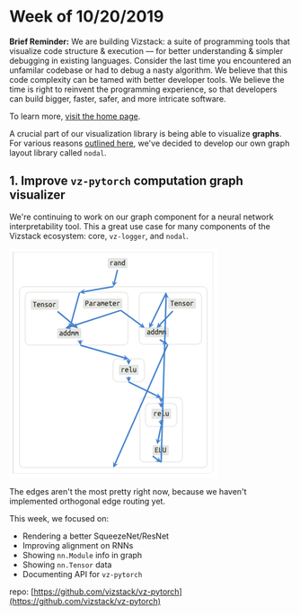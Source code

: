 # Week of 10/20/2019
**Brief Reminder:** We are building Vizstack: a suite of programming tools that visualize code structure & execution — for better understanding & simpler debugging in existing languages. Consider the last time you encountered an unfamilar codebase or had to debug a nasty algorithm. We believe that this code complexity can be tamed with better developer tools. We believe the time is right to reinvent the programming experience, so that developers can build bigger, faster, safer, and more intricate software.

To learn more, [visit the home page](https://github.com/vizstack/blog/).

A crucial part of our visualization library is being able to visualize **graphs**. For various reasons [outlined here](https://github.com/vizstack/blog/blob/master/WEEK-09-08.md), we've decided to develop our own graph layout library called `nodal`.

## 1. Improve `vz-pytorch` computation graph visualizer

We're continuing to work on our graph component for a neural network interpretability tool. This a great use case for many components of the Vizstack ecosystem: core, `vz-logger`, and `nodal`.

![vz-pytorch](https://github.com/vizstack/blog/blob/master/img/vzpytorch-small.png)

The edges aren't the most pretty right now, because we haven't implemented orthogonal edge routing yet.

This week, we focused on:
- Rendering a better SqueezeNet/ResNet
- Improving alignment on RNNs
- Showing `nn.Module` info in graph
- Showing `nn.Tensor` data
- Documenting API for `vz-pytorch`

repo: [https://github.com/vizstack/vz-pytorch](https://github.com/vizstack/vz-pytorch)
